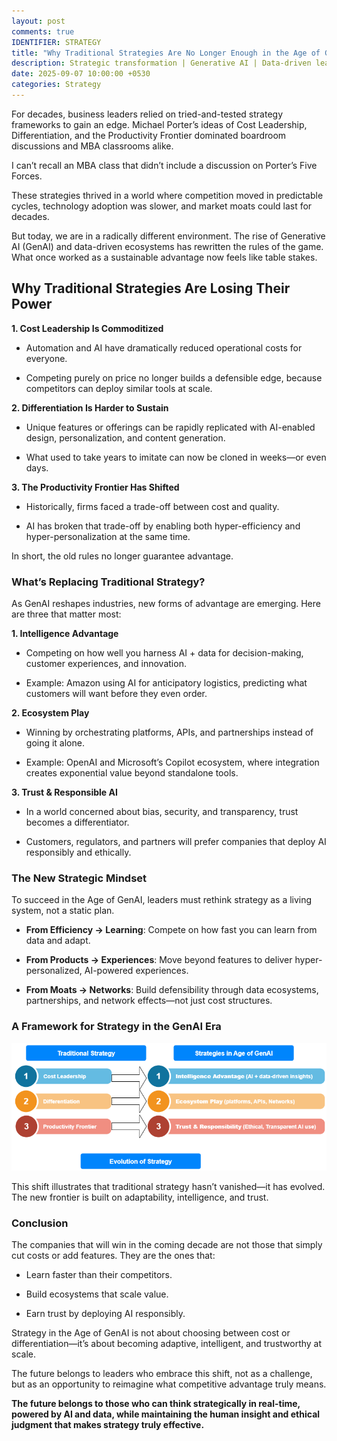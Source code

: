 ```yaml
---
layout: post
comments: true
IDENTIFIER: STRATEGY
title: "Why Traditional Strategies Are No Longer Enough in the Age of GenAI and Data"
description: Strategic transformation | Generative AI | Data-driven leadership | Digital disruption | CTO strategy
date: 2025-09-07 10:00:00 +0530
categories: Strategy
---
```


For decades, business leaders relied on tried-and-tested strategy frameworks to gain an edge. Michael Porter’s ideas of Cost Leadership, Differentiation, and the Productivity Frontier dominated boardroom discussions and MBA classrooms alike.

I can’t recall an MBA class that didn’t include a discussion on Porter’s Five Forces. 

These strategies thrived in a world where competition moved in predictable cycles, technology adoption was slower, and market moats could last for decades.

But today, we are in a radically different environment. The rise of Generative AI (GenAI) and data-driven ecosystems has rewritten the rules of the game. What once worked as a sustainable advantage now feels like table stakes.
## Why Traditional Strategies Are Losing Their Power

**1. Cost Leadership Is Commoditized**

- Automation and AI have dramatically reduced operational costs for everyone.

- Competing purely on price no longer builds a defensible edge, because competitors can deploy similar tools at scale.

**2. Differentiation Is Harder to Sustain**

- Unique features or offerings can be rapidly replicated with AI-enabled design, personalization, and content generation.

- What used to take years to imitate can now be cloned in weeks—or even days.

**3. The Productivity Frontier Has Shifted**

- Historically, firms faced a trade-off between cost and quality.

- AI has broken that trade-off by enabling both hyper-efficiency and hyper-personalization at the same time.

In short, the old rules no longer guarantee advantage.

### What’s Replacing Traditional Strategy?

As GenAI reshapes industries, new forms of advantage are emerging. Here are three that matter most:

**1. Intelligence Advantage**

- Competing on how well you harness AI + data for decision-making, customer experiences, and innovation.

- Example: Amazon using AI for anticipatory logistics, predicting what customers will want before they even order.

**2. Ecosystem Play**

- Winning by orchestrating platforms, APIs, and partnerships instead of going it alone.

- Example: OpenAI and Microsoft’s Copilot ecosystem, where integration creates exponential value beyond standalone tools.

**3. Trust & Responsible AI**

- In a world concerned about bias, security, and transparency, trust becomes a differentiator.

- Customers, regulators, and partners will prefer companies that deploy AI responsibly and ethically.

### The New Strategic Mindset

To succeed in the Age of GenAI, leaders must rethink strategy as a living system, not a static plan.

- **From Efficiency → Learning**: Compete on how fast you can learn from data and adapt.

- **From Products → Experiences**: Move beyond features to deliver hyper-personalized, AI-powered experiences.

- **From Moats → Networks**: Build defensibility through data ecosystems, partnerships, and network effects—not just cost structures.

### A Framework for Strategy in the GenAI Era
![Traditional vs GenAI Strategy](/assets/traditionalvsgenai.png)


This shift illustrates that traditional strategy hasn’t vanished—it has evolved. The new frontier is built on adaptability, intelligence, and trust.

### Conclusion

The companies that will win in the coming decade are not those that simply cut costs or add features. They are the ones that:

- Learn faster than their competitors.

- Build ecosystems that scale value.

- Earn trust by deploying AI responsibly.

Strategy in the Age of GenAI is not about choosing between cost or differentiation—it’s about becoming adaptive, intelligent, and trustworthy at scale.

The future belongs to leaders who embrace this shift, not as a challenge, but as an opportunity to reimagine what competitive advantage truly means.

**The future belongs to those who can think strategically in real-time, powered by AI and data, while maintaining the human insight and ethical judgment that makes strategy truly effective.**

